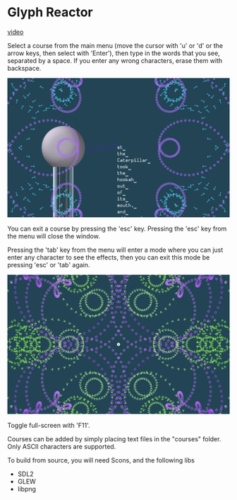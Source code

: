 
# Glyph Reactor

[video](https://www.youtube.com/watch?v=GX5vAXJlMV0&feature=youtu.be)

Select a course from the main menu (move the cursor with 'u' or 'd' or the arrow keys, then select with 'Enter'), then type in the words that you see, separated by a space. If you enter any wrong characters, erase them with backspace.

![screenshot](https://github.com/JonArintok/GlyphReactor/blob/master/img/screenshot04.png)

You can exit a course by pressing the 'esc' key. Pressing the 'esc' key from the menu will close the window.

Pressing the 'tab' key from the menu will enter a mode where you can just enter any character to see the effects, then you can exit this mode be pressing 'esc' or 'tab' again.

![screenshot](https://github.com/JonArintok/GlyphReactor/blob/master/img/screenshot06.png)


Toggle full-screen with 'F11'.

Courses can be added by simply placing text files in the "courses" folder.
Only ASCII characters are supported.

To build from source, you will need Scons, and the following libs
- SDL2
- GLEW
- libpng
